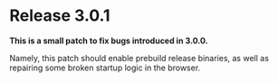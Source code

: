 # Release 3.0.1

__This is a small patch to fix bugs introduced in 3.0.0.__

Namely, this patch should enable prebuild release binaries,
as well as repairing some broken startup logic in the browser.
